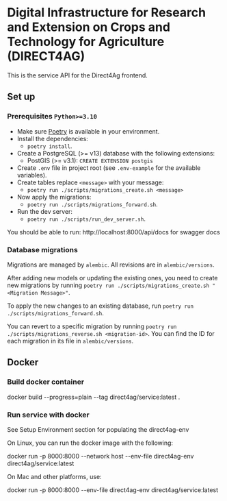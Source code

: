 # Digital Infrastructure for Research and Extension on Crops and Technology for Agriculture (DIRECT4AG)

This is the service API for the Direct4Ag frontend. 

## Set up

### Prerequisites `Python>=3.10`

* Make sure [Poetry](https://github.com/python-poetry/poetry) is available in your environment.
* Install the dependencies:
  * `poetry install`.
* Create a PostgreSQL (>= v13) database with the following extensions:
  * PostGIS (>= v3.1): `CREATE EXTENSION postgis`
* Create `.env` file in project root (see `.env-example` for the available variables).
* Create tables replace `<message>` with your message:
  * `poetry run ./scripts/migrations_create.sh <message>`
* Now apply the migrations:
  * `poetry run ./scripts/migrations_forward.sh`.
* Run the dev server:
  * `poetry run ./scripts/run_dev_server.sh`.

You should be able to run:
http://localhost:8000/api/docs for swagger docs

### Database migrations

Migrations are managed by `alembic`. All revisions are in `alembic/versions`.

After adding new models or updating the existing ones, you need to create new migrations by running `poetry run ./scripts/migrations_create.sh "<Migration Message>"`.

To apply the new changes to an existing database, run `poetry run ./scripts/migrations_forward.sh`.

You can revert to a specific migration by running `poetry run ./scripts/migrations_reverse.sh <migration-id>`.
You can find the ID for each migration in its file in `alembic/versions`.

## Docker

### Build docker container

docker build --progress=plain --tag direct4ag/service:latest .

### Run service with docker

See Setup Environment section for populating the direct4ag-env

On Linux, you can run the docker image with the following:

docker run -p 8000:8000 --network host --env-file direct4ag-env direct4ag/service:latest

On Mac and other platforms, use:

docker run -p 8000:8000 --env-file direct4ag-env direct4ag/service:latest


